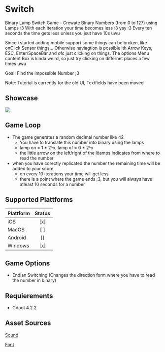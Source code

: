 # Switch
Binary Lamp Switch Game - Crewate Binary Numbers (from 0 to 127) using Lamps :3
With each iteration your time becomes less :3 yay :3 Every ten seconds the time gets less unless you jsut have 10s uwu

Since i started adding mobile support some things can be broken, like onClick Sensor things...
Otherwise naviagtion is possible ith Arrow Keys, ESC, Enter/SpaceBar and ofc just clicking on things. 
The options Menu content Box is kinda weird, so just try clicking on differnet places a few times uwu

Goal: Find the impossible Number ;3

Note: Tutorial is currently for the old UI, Textfields have been moved

## Showcase
<img src="https://kiarar.moe/images/Switch/game.png">

## Game Loop
* The game generates a random decimal number like 42
  * You have to translate this number into binary using the lamps
  * lamp on = 1 * 2^x, lamp of = 0 * 2^x
  * the little arrow on the left/right of the löamps indicates from where to read the number
* when you have corectly replicated the number the remaining time will be added to your score
  * on every 10 iterations your time will get less
  * there is a point where the game ends ;3, but you will always have atleast 10 seconds for a number  
    
## Supported Plattforms
| Plattform         | Status |
|--------------|:-----:|
| iOS | [x] |  
| MacOS      |  [ ] | 
| Android |  [] |   
| Windows      |  [x] | 

## Game Options
* Endian Switching (Changes the direction form where you have to read the number in binary)

## Requierements
* Gdoot 4.2.2

## Asset Sources
[Sound](https://pixabay.com/sound-effects/electric-zap-001-6374/)

[Font](http://www.pentacom.jp/pentacom/bitfontmaker2/gallery/?id=646)

